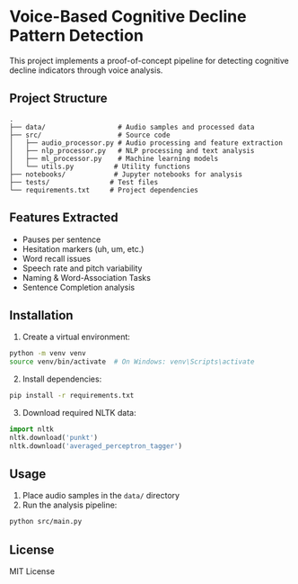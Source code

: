 # Voice-Based Cognitive Decline Pattern Detection

This project implements a proof-of-concept pipeline for detecting cognitive decline indicators through voice analysis.

## Project Structure
```
.
├── data/                  # Audio samples and processed data
├── src/                   # Source code
│   ├── audio_processor.py # Audio processing and feature extraction
│   ├── nlp_processor.py   # NLP processing and text analysis
│   ├── ml_processor.py    # Machine learning models
│   └── utils.py          # Utility functions
├── notebooks/            # Jupyter notebooks for analysis
├── tests/               # Test files
└── requirements.txt     # Project dependencies
```

## Features Extracted
- Pauses per sentence
- Hesitation markers (uh, um, etc.)
- Word recall issues
- Speech rate and pitch variability
- Naming & Word-Association Tasks
- Sentence Completion analysis

## Installation
1. Create a virtual environment:
```bash
python -m venv venv
source venv/bin/activate  # On Windows: venv\Scripts\activate
```

2. Install dependencies:
```bash
pip install -r requirements.txt
```

3. Download required NLTK data:
```python
import nltk
nltk.download('punkt')
nltk.download('averaged_perceptron_tagger')
```

## Usage
1. Place audio samples in the `data/` directory
2. Run the analysis pipeline:
```bash
python src/main.py
```

## License
MIT License 